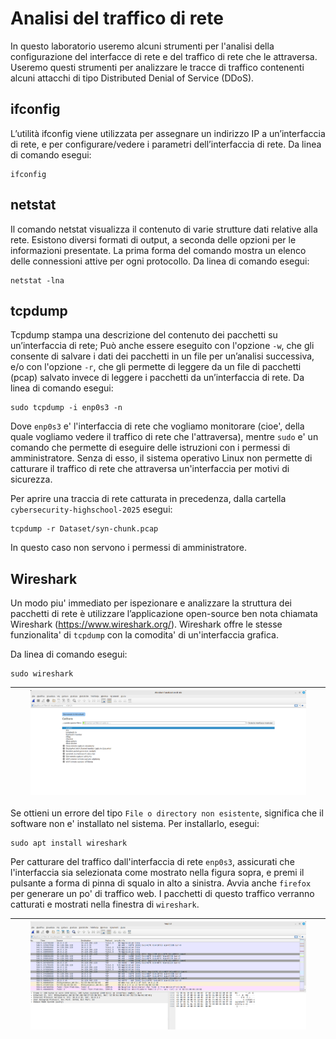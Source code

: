# Analisi del traffico di rete 
In questo laboratorio useremo alcuni strumenti per l'analisi della configurazione del interfacce di rete e del traffico di rete che le attraversa. Useremo questi strumenti per analizzare le tracce di traffico contenenti alcuni attacchi di tipo Distributed Denial of Service (DDoS).

## ifconfig
L’utilità ifconfig viene utilizzata per assegnare un indirizzo IP a un’interfaccia di rete, e per configurare/vedere i parametri dell’interfaccia di rete. 
Da linea di comando esegui:
```
ifconfig
```

## netstat
Il comando netstat visualizza il contenuto di varie strutture dati relative alla rete. Esistono diversi formati di output, a seconda delle opzioni per le informazioni presentate. La prima forma del comando mostra un elenco delle connessioni attive per ogni protocollo. Da linea di comando esegui:
```
netstat -lna
```

## tcpdump
Tcpdump stampa una descrizione del contenuto dei pacchetti su un’interfaccia di rete; Può anche essere eseguito con l'opzione ```-w```, che gli consente di salvare i dati dei pacchetti in un file per un’analisi successiva, 
e/o con l'opzione ```-r```, che gli permette di leggere da un file di pacchetti (pcap) salvato invece di leggere i pacchetti da un’interfaccia di rete. Da linea di comando esegui:
```
sudo tcpdump -i enp0s3 -n
```
Dove ```enp0s3``` e' l'interfaccia di rete che vogliamo monitorare (cioe', della quale vogliamo vedere il traffico di rete che l'attraversa), mentre ```sudo``` e' un comando che permette di eseguire delle istruzioni con i permessi di amministratore. Senza di esso, il sistema operativo Linux non permette di catturare il traffico di rete che attraversa un'interfaccia per motivi di sicurezza.

Per aprire una traccia di rete catturata in precedenza, dalla cartella ```cybersecurity-highschool-2025``` esegui:
```
tcpdump -r Dataset/syn-chunk.pcap
```
In questo caso non servono i permessi di amministratore.


## Wireshark

Un modo piu' immediato per ispezionare e analizzare la struttura dei pacchetti di rete è utilizzare l’applicazione open-source ben nota chiamata Wireshark (https://www.wireshark.org/).
Wireshark offre le stesse funzionalita' di ```tcpdump``` con la comodita' di un'interfaccia grafica.

Da linea di comando esegui:
```
sudo wireshark
```
| <img src="./wireshark-home.png" width="90%">  |
|--|

Se ottieni un errore del tipo ```File o directory non esistente```, significa che il software non e' installato nel sistema. Per installarlo, esegui:
```
sudo apt install wireshark
```

Per catturare del traffico dall'interfaccia di rete ```enp0s3```, assicurati che l'interfaccia sia selezionata come mostrato nella figura sopra, e premi il pulsante a forma di pinna di squalo in alto a sinistra.
Avvia anche ```firefox``` per generare un po' di traffico web. I pacchetti di questo traffico verranno catturati e mostrati nella finestra di ```wireshark```.

| <img src="./wireshark-capture.png" width="90%">  |
|--|